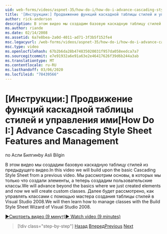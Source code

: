 ```yaml
---
uid: web-forms/videos/aspnet-35/how-do-i/how-do-i-advance-cascading-style-sheet-features-and-management
title: '[Инструкции:] Продвижение функций каскадной таблицы стилей и управления ими | Документация Майкрософт'
author: rick-anderson
description: В этом видео мы создадим базовую каскадную таблицу стилей из предыдущего видео. Мы рассмотрим только те основы, в которых мы только что создали элементы и...
ms.author: riande
ms.date: 02/14/2008
ms.assetid: 6a7e8bea-2a0d-4011-ad71-3f3b5f152fe4
msc.legacyurl: /web-forms/videos/aspnet-35/how-do-i/how-do-i-advance-cascading-style-sheet-features-and-management
msc.type: video
ms.openlocfilehash: 67b2b6da28b474835020031f957da058eedca7a7
ms.sourcegitcommit: e7e91932a6e91a63e2e46417626f39d6b244a3ab
ms.translationtype: MT
ms.contentlocale: ru-RU
ms.lasthandoff: 03/06/2020
ms.locfileid: "78439566"
---
```

# <a name="how-do-i-advance-cascading-style-sheet-features-and-management"></a><span data-ttu-id="ff4fb-104">[Инструкции:] Продвижение функций каскадной таблицы стилей и управления ими</span><span class="sxs-lookup"><span data-stu-id="ff4fb-104">[How Do I:] Advance Cascading Style Sheet Features and Management</span></span>

<span data-ttu-id="ff4fb-105">по Асли Билгин</span><span class="sxs-lookup"><span data-stu-id="ff4fb-105">by Asli Bilgin</span></span>

<span data-ttu-id="ff4fb-106">В этом видео мы создадим базовую каскадную таблицу стилей из предыдущего видео.</span><span class="sxs-lookup"><span data-stu-id="ff4fb-106">In this video we will build upon the basic Cascading Style Sheet from a previous video.</span></span> <span data-ttu-id="ff4fb-107">Мы рассмотрим основы, в которых мы только что создали элементы, а теперь создадим пользовательские классы.</span><span class="sxs-lookup"><span data-stu-id="ff4fb-107">We will advance beyond the basics where we just created elements and now we will create custom classes.</span></span> <span data-ttu-id="ff4fb-108">Далее будет рассмотрено, как управлять классами с помощью мастера создания таблицы стилей в Visual Studio 2008.</span><span class="sxs-lookup"><span data-stu-id="ff4fb-108">We will then learn how to manage classes with the Build Style Sheet Wizard of Visual Studio 2008.</span></span>

[<span data-ttu-id="ff4fb-109">&#9654;Смотреть видео (9 минут)</span><span class="sxs-lookup"><span data-stu-id="ff4fb-109">&#9654; Watch video (9 minutes)</span></span>](https://channel9.msdn.com/Blogs/ASP-NET-Site-Videos/how-do-i-advance-cascading-style-sheet-features-and-management)

> [!div class="step-by-step"]
> <span data-ttu-id="ff4fb-110">[Назад](how-do-i-adding-elements-to-a-css-file-and-create-new-css-on-the-fly.md)
> [Вперед](how-do-i-converting-a-net-20-windows-forms-application-to-net-35.md)</span><span class="sxs-lookup"><span data-stu-id="ff4fb-110">[Previous](how-do-i-adding-elements-to-a-css-file-and-create-new-css-on-the-fly.md)
[Next](how-do-i-converting-a-net-20-windows-forms-application-to-net-35.md)</span></span>
